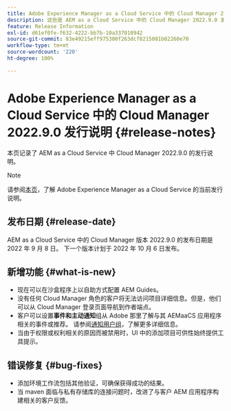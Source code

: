 ```yaml
---
title: Adobe Experience Manager as a Cloud Service 中的 Cloud Manager 2022.9.0 发行说明
description: 这些是 AEM as a Cloud Service 中的 Cloud Manager 2022.9.0 发行说明。
feature: Release Information
exl-id: d61ef0fe-f632-4222-bb7b-10a337010942
source-git-commit: 83e49215eff975300f263dcf0215081b02260e70
workflow-type: tm+mt
source-wordcount: '220'
ht-degree: 100%

---
```


# Adobe Experience Manager as a Cloud Service 中的 Cloud Manager 2022.9.0 发行说明 {#release-notes}

本页记录了 AEM as a Cloud Service 中 Cloud Manager 2022.9.0 的发行说明。

>[!NOTE]
>
>请参阅[本页](/help/release-notes/release-notes-cloud/release-notes-current.md)，了解 Adobe Experience Manager as a Cloud Service 的当前发行说明。

## 发布日期 {#release-date}

AEM as a Cloud Service 中的 Cloud Manager 版本 2022.9.0 的发布日期是 2022 年 9 月 8 日。 下一个版本计划于 2022 年 10 月 6 日发布。

## 新增功能 {#what-is-new}

* 现在可以在沙盒程序上以自助方式配置 AEM Guides。
* 没有任何 Cloud Manager 角色的客户将无法访问项目详细信息。但是，他们可以从 Cloud Manager 登录页面导航到作者端点。
* 客户可以设置&#x200B;**事件和主动通知**&#x200B;组从 Adobe 那里了解与其 AEMaaCS 应用程序相关的事件或推荐。 请参阅[通知用户组](/help/journey-onboarding/user-groups.md)，了解更多详细信息。
* 当由于权限或权利相关的原因而被禁用时，UI 中的添加项目可供性始终提供工具提示。

## 错误修复 {#bug-fixes}

* 添加环境工作流包括其他验证，可确保获得成功的结果。
* 当 maven 面临与私有存储库的连接问题时，改进了与客户 AEM 应用程序构建相关的客户反馈。
